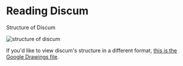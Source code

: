# Reading Discum
Structure of Discum

![structure of discum](https://raw.githubusercontent.com/Merubokkusu/Discord-S.C.U.M/master/docs/discumstructure.jpg)

If you'd like to view discum's structure in a different format, [this is the Google Drawings file](https://docs.google.com/drawings/d/1_PSefOb5nlqEyEAQ14zPfFQuu8hUh9HVJHuV-ymSnTo/edit?usp=sharing).
